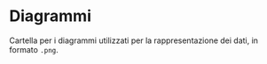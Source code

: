 # Diagrammi

Cartella per i diagrammi utilizzati per la rappresentazione dei dati, in formato `.png`.
